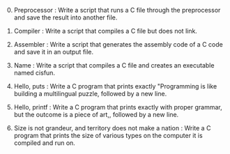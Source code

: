 0. Preprocessor :
Write a script that runs a C file through the preprocessor and save the result into another file.

1. Compiler :
Write a script that compiles a C file but does not link.

2. Assembler :
Write a script that generates the assembly code of a C code and save it in an output file.
3. Name  :
Write a script that compiles a C file and creates an executable named cisfun.

4. Hello, puts :
Write a C program that prints exactly "Programming is like building a multilingual puzzle, followed by a new line.

5. Hello, printf : 
Write a C program that prints exactly with proper grammar, but the outcome is a piece of art,, followed by a new line.

 6. Size is not grandeur, and territory does not make a nation :
 Write a C program that prints the size of various types on the computer it is compiled and run on.
